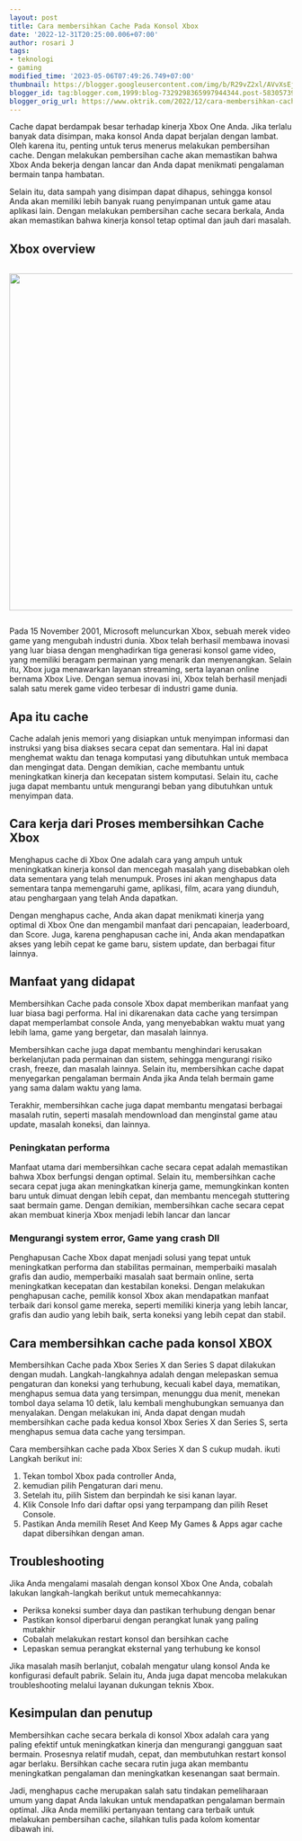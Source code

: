 ```yaml
---
layout: post
title: Cara membersihkan Cache Pada Konsol Xbox
date: '2022-12-31T20:25:00.006+07:00'
author: rosari J
tags:
- teknologi
- gaming
modified_time: '2023-05-06T07:49:26.749+07:00'
thumbnail: https://blogger.googleusercontent.com/img/b/R29vZ2xl/AVvXsEjm1fJyqFizEk7Sy1tOFwdYIJGw02tugn5_sqhnBkR8X0AY0k28VeEXnUZyhrat4oTMPFkUEe_kXQyEMDTfVY6U62SCWjXOfkmV4oksKZLgOF1ciTEkkKS-ZBHWfVEzHEQvl0JJoA4bvbJkDhQppGB-WqF-S9P5Pd6HlQSlGVLkz0WWbm3kGDsZLUEhxQ/s72-c/box.jpg
blogger_id: tag:blogger.com,1999:blog-7329298365997944344.post-5830573941939294202
blogger_orig_url: https://www.oktrik.com/2022/12/cara-membersihkan-cache-pada-konsol-xbox.html
---
```


<p>Cache dapat berdampak besar terhadap kinerja Xbox One Anda. Jika terlalu banyak data disimpan, maka konsol Anda dapat berjalan dengan lambat. Oleh karena itu, penting untuk terus menerus melakukan pembersihan cache. Dengan melakukan pembersihan cache akan memastikan bahwa Xbox Anda bekerja dengan lancar dan Anda dapat menikmati pengalaman bermain tanpa hambatan.</p>
<p>Selain itu, data sampah yang disimpan dapat dihapus, sehingga konsol Anda akan memiliki lebih banyak ruang penyimpanan untuk game atau aplikasi lain. Dengan melakukan pembersihan cache secara berkala, Anda akan memastikan bahwa kinerja konsol tetap optimal dan jauh dari masalah.</p>
<h2>Xbox overview</h2>
<div class="separator" style="clear: both;"><a href="https://blogger.googleusercontent.com/img/b/R29vZ2xl/AVvXsEjm1fJyqFizEk7Sy1tOFwdYIJGw02tugn5_sqhnBkR8X0AY0k28VeEXnUZyhrat4oTMPFkUEe_kXQyEMDTfVY6U62SCWjXOfkmV4oksKZLgOF1ciTEkkKS-ZBHWfVEzHEQvl0JJoA4bvbJkDhQppGB-WqF-S9P5Pd6HlQSlGVLkz0WWbm3kGDsZLUEhxQ/s2133/box.jpg" style="display: block; padding: 1em 0; text-align: center; "><img alt="" border="0" width="600" data-original-height="1200" data-original-width="2133" src="https://blogger.googleusercontent.com/img/b/R29vZ2xl/AVvXsEjm1fJyqFizEk7Sy1tOFwdYIJGw02tugn5_sqhnBkR8X0AY0k28VeEXnUZyhrat4oTMPFkUEe_kXQyEMDTfVY6U62SCWjXOfkmV4oksKZLgOF1ciTEkkKS-ZBHWfVEzHEQvl0JJoA4bvbJkDhQppGB-WqF-S9P5Pd6HlQSlGVLkz0WWbm3kGDsZLUEhxQ/s600/box.jpg"/></a></div>
<p>Pada 15 November 2001, Microsoft meluncurkan Xbox, sebuah merek video game yang mengubah industri dunia. Xbox telah berhasil membawa inovasi yang luar biasa dengan menghadirkan tiga generasi konsol game video, yang memiliki beragam permainan yang menarik dan menyenangkan. Selain itu, Xbox juga menawarkan layanan streaming, serta layanan online bernama Xbox Live. Dengan semua inovasi ini, Xbox telah berhasil menjadi salah satu merek game video terbesar di industri game dunia.</p>
<h2>Apa itu cache</h2>
<p>Cache adalah jenis memori yang disiapkan untuk menyimpan informasi dan instruksi yang bisa diakses secara cepat dan sementara. Hal ini dapat menghemat waktu dan tenaga komputasi yang dibutuhkan untuk membaca dan mengingat data. Dengan demikian, cache membantu untuk meningkatkan kinerja dan kecepatan sistem komputasi. Selain itu, cache juga dapat membantu untuk mengurangi beban yang dibutuhkan untuk menyimpan data.</p>
<h2>Cara kerja dari Proses membersihkan Cache Xbox</h2>
<p>Menghapus cache di Xbox One adalah cara yang ampuh untuk meningkatkan kinerja konsol dan mencegah masalah yang disebabkan oleh data sementara yang telah menumpuk. Proses ini akan menghapus data sementara tanpa memengaruhi game, aplikasi, film, acara yang diunduh, atau penghargaan yang telah Anda dapatkan.</p>
<p>Dengan menghapus cache, Anda akan dapat menikmati kinerja yang optimal di Xbox One dan mengambil manfaat dari pencapaian, leaderboard, dan Score. Juga, karena penghapusan cache ini, Anda akan mendapatkan akses yang lebih cepat ke game baru, sistem update, dan berbagai fitur lainnya.</p>
<h2>Manfaat yang didapat</h2>
<p>Membersihkan Cache pada console Xbox dapat memberikan manfaat yang luar biasa bagi performa. Hal ini dikarenakan data cache yang tersimpan dapat memperlambat console Anda, yang menyebabkan waktu muat yang lebih lama, game yang bergetar, dan masalah lainnya.</p>
<p>Membersihkan cache juga dapat membantu menghindari kerusakan berkelanjutan pada permainan dan sistem, sehingga mengurangi risiko crash, freeze, dan masalah lainnya. Selain itu, membersihkan cache dapat menyegarkan pengalaman bermain Anda jika Anda telah bermain game yang sama dalam waktu yang lama.</p>
<p>Terakhir, membersihkan cache juga dapat membantu mengatasi berbagai masalah rutin, seperti masalah mendownload dan menginstal game atau update, masalah koneksi, dan lainnya.</p>
<h3>Peningkatan performa</h3>
<p>Manfaat utama dari membersihkan cache secara cepat adalah memastikan bahwa Xbox berfungsi dengan optimal. Selain itu, membersihkan cache secara cepat juga akan meningkatkan kinerja game, memungkinkan konten baru untuk dimuat dengan lebih cepat, dan membantu mencegah stuttering saat bermain game. Dengan demikian, membersihkan cache secara cepat akan membuat kinerja Xbox menjadi lebih lancar dan lancar</p>
<h3>Mengurangi system error, Game yang crash Dll</h3>
<p>Penghapusan Cache Xbox dapat menjadi solusi yang tepat untuk meningkatkan performa dan stabilitas permainan, memperbaiki masalah grafis dan audio, memperbaiki masalah saat bermain online, serta meningkatkan kecepatan dan kestabilan koneksi. Dengan melakukan penghapusan cache, pemilik konsol Xbox akan mendapatkan manfaat terbaik dari konsol game mereka, seperti memiliki kinerja yang lebih lancar, grafis dan audio yang lebih baik, serta koneksi yang lebih cepat dan stabil.</p>
<h2>Cara membersihkan cache pada konsol XBOX</h2>
<p>Membersihkan Cache pada Xbox Series X dan Series S dapat dilakukan dengan mudah. Langkah-langkahnya adalah dengan melepaskan semua pengaturan dan koneksi yang terhubung, kecuali kabel daya, mematikan, menghapus semua data yang tersimpan, menunggu dua menit, menekan tombol daya selama 10 detik, lalu kembali menghubungkan semuanya dan menyalakan. Dengan melakukan ini, Anda dapat dengan mudah membersihkan cache pada kedua konsol Xbox Series X dan Series S, serta menghapus semua data cache yang tersimpan.</p>
<p>Cara membersihkan cache pada Xbox Series X dan S cukup mudah. ikuti Langkah berikut ini:</p>
<ol>
<li id="matikan">Tekan tombol Xbox pada controller Anda,</li>
<li id="pengaturan">kemudian pilih Pengaturan dari menu.</li>
<li id="system">Setelah itu, pilih Sistem dan berpindah ke sisi kanan layar.</li>
<li id="reset">Klik Console Info dari daftar opsi yang terpampang dan pilih Reset Console.</li>
<li>Pastikan Anda memilih Reset And Keep My Games &amp; Apps agar cache dapat dibersihkan dengan aman.</li>
</ol>
<h2>Troubleshooting</h2>
<p>Jika Anda mengalami masalah dengan konsol Xbox One Anda, cobalah lakukan langkah-langkah berikut untuk memecahkannya:</p>
<ul>
<li>Periksa koneksi sumber daya dan pastikan terhubung dengan benar</li>
<li>Pastikan konsol diperbarui dengan perangkat lunak yang paling mutakhir</li>
<li>Cobalah melakukan restart konsol dan bersihkan cache</li>
<li>Lepaskan semua perangkat eksternal yang terhubung ke konsol</li>
</ul>
<p>Jika masalah masih berlanjut, cobalah mengatur ulang konsol Anda ke konfigurasi default pabrik. Selain itu, Anda juga dapat mencoba melakukan troubleshooting melalui layanan dukungan teknis Xbox.</p>
<h2>Kesimpulan dan penutup</h2>
<p>Membersihkan cache secara berkala di konsol Xbox adalah cara yang paling efektif untuk meningkatkan kinerja dan mengurangi gangguan saat bermain. Prosesnya relatif mudah, cepat, dan membutuhkan restart konsol agar berlaku. Bersihkan cache secara rutin juga akan membantu meningkatkan pengalaman dan meningkatkan kesenangan saat bermain.</p>
<p>Jadi, menghapus cache merupakan salah satu tindakan pemeliharaan umum yang dapat Anda lakukan untuk mendapatkan pengalaman bermain optimal. Jika Anda memiliki pertanyaan tentang cara terbaik untuk melakukan pembersihan cache, silahkan tulis pada kolom komentar dibawah ini.</p>

<script type="application/ld+json">
{
  "@context": "https://schema.org/", 
  "@type": "HowTo", 
  "name": "Cara membersihkan cache pada konsol XBOX",
  "description": "Ketahui cara membersihkan cache pada konsol Xbox dengan mengikuti beberapa langkah yang kami berikan. Pelajari bagaimana cara menghapus file cache yang tidak diinginkan agar kinerja konsol Anda tetap optimal.",
  "image": "https://blogger.googleusercontent.com/img/b/R29vZ2xl/AVvXsEhgUCnboeY31FG4rjUxZB5xkXQYc0qZYDcqecqTHWN52KZDi9HsBtfVKGBC9Ras4GFu5Zjo0gyqgwMjx1J69JWKIivYyTtN3IUUBO2XKUSngio-etgP6YQ98wOtbyl4w7ZPUCHS-mwheLOLZpCpMJJeQ3vpRMkrPFklozVlqCKBK49vg-Xh2TH06myXLw/s2133/box.jpg",
  "totalTime": "PT4M",
  "estimatedCost": {
    "@type": "MonetaryAmount",
    "currency": "USD",
    "value": "0"
  },
  "supply": [{
    "@type": "HowToSupply",
    "name": "Kain lembut"
  },{
    "@type": "HowToSupply",
    "name": "Compressed air can"
  },{
    "@type": "HowToSupply",
    "name": "Penyeka kapas"
  },{
    "@type": "HowToSupply",
    "name": "Rubbing alcohol"
  }],
  "tool": [{
    "@type": "HowToTool",
    "name": "Obeng kecil"
  },{
    "@type": "HowToTool",
    "name": "Pinset"
  },{
    "@type": "HowToTool",
    "name": "Kuas kecil"
  },{
    "@type": "HowToTool",
    "name": "senter kecil"
  }],
  "step": [{
    "@type": "HowToStep",
    "text": "Tekan tombol Xbox pada controller Anda",
    "image": "https://blogger.googleusercontent.com/img/b/R29vZ2xl/AVvXsEi6B9rvw6sAnagYuy2s0U6EbndRXdyA1QCkBkwIumCtEMTL8Y6DK70csmtgCRPW2rvWgFoc1B-5PJcVKsuHtOv-tV1WUuP_6Yv_XriuClh07BVgkN5RkK7XNczOruSdJT0OPAn20puey-GUps7bDqPtNK2F9vXSLHYCUYl5fhQl3bgGAcHtZ3GMl179ew/s2133/matikanxbox.jpg",
    "name": "matikan konsol anda",
    "url": "https://www.oktrik.com/2022/12/cara-membersihkan-cache-pada-konsol-xbox.html#matikan"
  },{
    "@type": "HowToStep",
    "text": "kemudian pilih Pengaturan dari menu",
    "image": "https://blogger.googleusercontent.com/img/b/R29vZ2xl/AVvXsEiPe9vuWnBxjWiJw2VMObaIF77X-SG5x2O5rFq5Mm8Go8LCnPWSkCGt1OZJrvcLqcgKaB9ANQxxUenMjs6I3ZsvIS2GBHx2qMmoiwmHpKy7jX4UYrIyDHQz2TRrYpgD97qod0w85AlneM8fe94udBH6cGvopwQnqGEz_mJlPYCqkQwDP2D0Rtemd7SOdw/s2133/xbos.jpg",
    "name": "masuk menu pengaturan",
    "url": "https://www.oktrik.com/2022/12/cara-membersihkan-cache-pada-konsol-xbox.html#pengaturan"
  },{
    "@type": "HowToStep",
    "text": "Setelah itu, pilih Sistem dan berpindah ke sisi kanan layar",
    "image": "https://blogger.googleusercontent.com/img/b/R29vZ2xl/AVvXsEiSnaLPYfKIFEGgWEMIGTrdCVlGm5q0elNAB4haKCvgeeiPRM8wHTOj5JYUYCWi1QGkDkZyjzBjaydm6QrJahA_T0nY6vZjbPi8kMKU_R5hSUDVLPmTJPx_mkxvqhcFf0DeeAGiMYhWL_rGMW_jtyv7kNIST-d4F9HRhrsBTda18C7jPuTnNfbogB8C0w/s2133/pengaturan.jpg",
    "name": "masuk ke system setting",
    "url": "https://www.oktrik.com/2022/12/cara-membersihkan-cache-pada-konsol-xbox.html#system"
  },{
    "@type": "HowToStep",
    "text": "Klik Console Info dari daftar opsi yang terpampang dan pilih Reset Console",
    "image": "https://blogger.googleusercontent.com/img/b/R29vZ2xl/AVvXsEh1rthEURc4uGIiZjMC3YxzLBNYt_KCpiuPfbp7SkxEpFbj5k4cX0rXN7kn5dJhTJMxpQjAPXaTN7WzZ2sLvFybjF97WRu_X927TeDPftM80NcHXqyOW4oRsQOOE_ywb_k4QfXZKcoJdRMHHE4tx2Hu_i9wRpKWUfYUMlKdwGVHR1TUwTTua3JSjkpQ9A/s2133/restart.jpg",
    "name": "reset xbox anda",
    "url": "https://www.oktrik.com/2022/12/cara-membersihkan-cache-pada-konsol-xbox.html#reset"
  }]    
}
</script>
